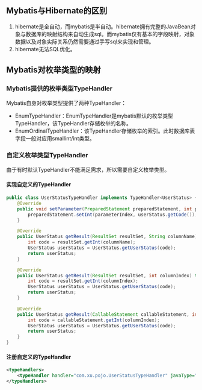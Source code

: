 ## Mybatis与Hibernate的区别

1.  hibernate是全自动，而mybatis是半自动。hibernate拥有完整的JavaBean对象与数据库的映射结构来自动生成sql。而mybatis仅有基本的字段映射，对象数据以及对象实际关系仍然需要通过手写sql来实现和管理。
2. hibernate无法SQL优化。



## Mybatis对枚举类型的映射

### Mybatis提供的枚举类型TypeHandler

Mybatis自身对枚举类型提供了两种TypeHandler：

- EnumTypeHandler：EnumTypeHandler是mybatis默认的枚举类型TypeHandler，该TypeHandler存储枚举的名称。
- EnumOrdinalTypeHandler：该TypeHandler存储枚举的索引。此时数据库表字段一般对应用smallint/int类型。

### 自定义枚举类型TypeHandler

由于有时默认TypeHandler不能满足需求，所以需要自定义枚举类型。

#### 实现自定义的TypeHandler

```java
public class UserStatusTypeHandler implements TypeHandler<UserStatus> {
    @Override
    public void setParameter(PreparedStatement preparedStatement, int parameterIndex, UserStatus userStatus, JdbcType jdbcType)throws SQLException {
        preparedStatement.setInt(parameterIndex, userStatus.getCode());
    }

    @Override
    public UserStatus getResult(ResultSet resultSet, String columnName) throws SQLException {
        int code = resultSet.getInt(columnName);
        UserStatus userStatus = UserStatus.getUserStatus(code);
        return userStatus;
    }

    @Override
    public UserStatus getResult(ResultSet resultSet, int columnIndex) throws SQLException {
        int code = resultSet.getInt(columnIndex);
        UserStatus userStatus = UserStatus.getUserStatus(code);
        return userStatus;
    }

    @Override
    public UserStatus getResult(CallableStatement callableStatement, int columnIndex) throws SQLException {
        int code = callableStatement.getInt(columnIndex);
        UserStatus userStatus = UserStatus.getUserStatus(code);
        return userStatus;
    }
}
```

#### 注册自定义的TypeHandler

```xml
<typeHandlers>
    <typeHandler handler="com.xu.pojo.UserStatusTypeHandler" javaType="com.xu.pojo.UserStatus"/>
</typeHandlers>
```

